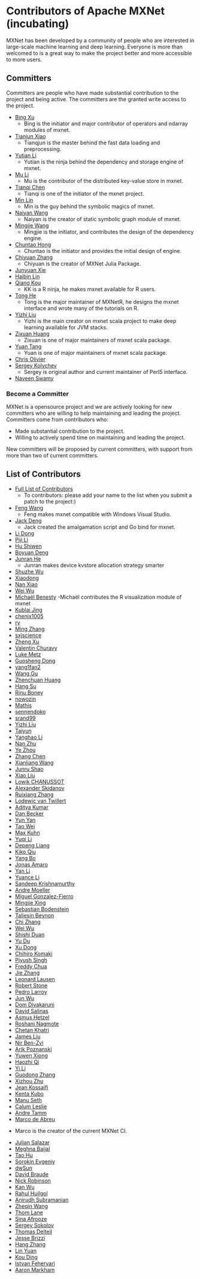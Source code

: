Contributors of Apache MXNet (incubating)
=========================================
MXNet has been developed by a community of people who are interested in large-scale machine learning and deep learning.
Everyone is more than welcomed to is a great way to make the project better and more accessible to more users.

Committers
----------
Committers are people who have made substantial contribution to the project and being active.
The committers are the granted write access to the project.

* [Bing Xu](https://github.com/antinucleon)
  - Bing is the initiator and major contributor of operators and ndarray modules of mxnet.
* [Tianjun Xiao](https://github.com/sneakerkg)
  - Tianqjun is the master behind the fast data loading and preprocessing.
* [Yutian Li](https://github.com/hotpxl)
  - Yutian is the ninja behind the dependency and storage engine of mxnet.
* [Mu Li](https://github.com/mli)
  - Mu is the contributor of the distributed key-value store in mxnet.
* [Tianqi Chen](https://github.com/tqchen)
  - Tianqi is one of the initiator of the mxnet project.
* [Min Lin](https://github.com/mavenlin)
  - Min is the guy behind the symbolic magics of mxnet.
* [Naiyan Wang](https://github.com/winstywang)
  - Naiyan is the creator of static symbolic graph module of mxnet.
* [Mingjie Wang](https://github.com/jermainewang)
  - Mingjie is the initiator, and contributes the design of the dependency engine.
* [Chuntao Hong](https://github.com/hjk41)
  - Chuntao is the initiator and provides the initial design of engine.
* [Chiyuan Zhang](https://github.com/pluskid)
  - Chiyuan is the creator of MXNet Julia Package.
* [Junyuan Xie](https://github.com/piiswrong)
* [Haibin Lin](https://github.com/eric-haibin-lin)
* [Qiang Kou](https://github.com/thirdwing)
  - KK is a R ninja, he makes mxnet available for R users.
* [Tong He](https://github.com/hetong007)
  - Tong is the major maintainer of MXNetR, he designs the mxnet interface and wrote many of the tutorials on R.
* [Yizhi Liu](https://github.com/yzhliu)
  - Yizhi is the main creator on mxnet scala project to make deep learning available for JVM stacks.
* [Zixuan Huang](https://github.com/yanqingmen)
  - Zixuan is one of major maintainers of mxnet scala package.
* [Yuan Tang](https://github.com/terrytangyuan)
  - Yuan is one of major maintainers of mxnet scala package.
* [Chris Olivier](https://github.com/cjolivier01)
* [Sergey Kolychev](https://github.com/sergeykolychev)
  - Sergey is original author and current maintainer of Perl5 interface.
* [Naveen Swamy](https://github.com/nswamy)

### Become a Committer
MXNet is a opensource project and we are actively looking for new committers
who are willing to help maintaining and leading the project. Committers come from contributors who:
* Made substantial contribution to the project.
* Willing to actively spend time on maintaining and leading the project.

New committers will be proposed by current committers, with support from more than two of current committers.

List of Contributors
--------------------
* [Full List of Contributors](https://github.com/apache/incubator-mxnet/graphs/contributors)
  - To contributors: please add your name to the list when you submit a patch to the project:)
* [Feng Wang](https://github.com/happynear)
  - Feng makes mxnet compatible with Windows Visual Studio.
* [Jack Deng](https://github.com/jdeng)
  - Jack created the amalgamation script and Go bind for mxnet.
* [Li Dong](https://github.com/donglixp)
* [Piji Li](https://github.com/lipiji)
* [Hu Shiwen](https://github.com/yajiedesign)
* [Boyuan Deng](https://github.com/bryandeng)
* [Junran He](https://github.com/junranhe)
  - Junran makes device kvstore allocation strategy smarter
* [Shuzhe Wu](https://github.com/II-Matto)
* [Xiaodong](https://github.com/XD-DENG)
* [Nan Xiao](https://github.com/road2stat)
* [Wei Wu](https://github.com/tornadomeet)
* [Michaël Benesty](https://github.com/pommedeterresautee)
  -Michaël contributes the R visualization module of mxnet
* [Kublai Jing](https://github.com/Kublai-Jing)
* [chenjx1005](https://github.com/chenjx1005)
* [ry](https://github.com/ry)
* [Ming Zhang](https://github.com/starimpact)
* [sxjscience](https://github.com/sxjscience)
* [Zheng Xu](https://github.com/XericZephyr)
* [Valentin Churavy](https://github.com/vchuravy)
* [Luke Metz](https://github.com/lukemetz)
* [Guosheng Dong](https://github.com/dongguosheng)
* [yang1fan2](https://github.com/yang1fan2)
* [Wang Gu](https://github.com/wangg12)
* [Zhenchuan Huang](https://github.com/chuan92)
* [Hang Su](https://github.com/suhangpro)
* [Rinu Boney](https://github.com/rinuboney)
* [nowozin](https://github.com/nowozin)
* [Mathis](https://github.com/sveitser)
* [sennendoko](https://github.com/sennendoko)
* [srand99](https://github.com/srand99)
* [Yizhi Liu](https://github.com/yzhliu)
* [Taiyun](https://github.com/taiyun)
* [Yanghao Li](https://github.com/lyttonhao)
* [Nan Zhu](https://github.com/CodingCat)
* [Ye Zhou](https://github.com/zhouye)
* [Zhang Chen](https://github.com/zhangchen-qinyinghua)
* [Xianliang Wang](https://github.com/wangxianliang)
* [Junru Shao](https://github.com/yzgysjr)
* [Xiao Liu](https://github.com/skylook)
* [Lowik CHANUSSOT](https://github.com/Nzeuwik)
* [Alexander Skidanov](https://github.com/SkidanovAlex)
* [Ruixiang Zhang](https://github.com/sodabeta7)
* [Lodewic van Twillert](https://github.com/Lodewic)
* [Aditya Kumar](https://github.com/hiraditya)
* [Dan Becker](https://github.com/dansbecker)
* [Yun Yan](https://github.com/Puriney)
* [Tao Wei](https://github.com/taoari)
* [Max Kuhn](https://github.com/topepo)
* [Yuqi Li](https://github.com/ziyeqinghan)
* [Depeng Liang](https://github.com/Ldpe2G)
* [Kiko Qiu](https://github.com/kikoqiu)
* [Yang Bo](https://github.com/Atry)
* [Jonas Amaro](https://github.com/jonasrla)
* [Yan Li](https://github.com/Godricly)
* [Yuance Li](https://github.com/liyuance)
* [Sandeep Krishnamurthy](https://github.com/sandeep-krishnamurthy)
* [Andre Moeller](https://github.com/andremoeller)
* [Miguel Gonzalez-Fierro](https://github.com/miguelgfierro)
* [Mingjie Xing](https://github.com/EricFisher)
* [Sebastian Bodenstein](https://github.com/sbodenstein)
* [Taliesin Beynon](https://github.com/taliesinb)
* [Chi Zhang](https://github.com/WellyZhang)
* [Wei Wu](https://github.com/lazyparser)
* [Shishi Duan](https://github.com/burness)
* [Yu Du](https://github.com/Answeror)
* [Xu Dong](https://github.com/dsqx71)
* [Chihiro Komaki](https://github.com/ckomaki)
* [Piyush Singh](https://github.com/Piyush3dB)
* [Freddy Chua](https://github.com/freddycct)
* [Jie Zhang](https://github.com/luoyetx)
* [Leonard Lausen](https://github.com/leezu)
* [Robert Stone](https://github.com/tlby)
* [Pedro Larroy](https://github.com/larroy)
* [Jun Wu](https://github.com/reminisce)
* [Dom Divakaruni](https://github.com/domdivakaruni)
* [David Salinas](https://github.com/geoalgo)
* [Asmus Hetzel](https://github.com/asmushetzel)
* [Roshani Nagmote](https://github.com/Roshrini)
* [Chetan Khatri](https://github.com/chetkhatri/)
* [James Liu](https://github.com/jamesliu/)
* [Nir Ben-Zvi](https://github.com/nirbenz/)
* [Arik Poznanski](https://github.com/arikpoz/)
* [Yuwen Xiong](https://github.com/Orpine/)
* [Haozhi Qi](https://github.com/Oh233/)
* [Yi Li](https://github.com/liyi14/)
* [Guodong Zhang](https://github.com/gd-zhang/)
* [Xizhou Zhu](https://github.com/einsiedler0408/)
* [Jean Kossaifi](https://github.com/JeanKossaifi/)
* [Kenta Kubo](https://github.com/kkk669/)
* [Manu Seth](https://github.com/mseth10/)
* [Calum Leslie](https://github.com/calumleslie)
* [Andre Tamm](https://github.com/andretamm)
* [Marco de Abreu](https://github.com/marcoabreu)
 - Marco is the creator of the current MXNet CI.
* [Julian Salazar](https://github.com/JulianSlzr)
* [Meghna Baijal](https://github.com/mbaijal)
* [Tao Hu](https://github.com/dongzhuoyao)
* [Sorokin Evgeniy](https://github.com/TheTweak)
* [dwSun](https://github.com/dwSun/)
* [David Braude](https://github.com/dabraude/)
* [Nick Robinson](https://github.com/nickrobinson)
* [Kan Wu](https://github.com/wkcn)
* [Rahul Huilgol](https://github.com/rahul003)
* [Anirudh Subramanian](https://github.com/anirudh2290/)
* [Zheqin Wang](https://github.com/rasefon)
* [Thom Lane](https://github.com/thomelane)
* [Sina Afrooze](https://github.com/safrooze)
* [Sergey Sokolov](https://github.com/Ishitori)
* [Thomas Delteil](https://github.com/ThomasDelteil)
* [Jesse Brizzi](https://github.com/jessebrizzi)
* [Hang Zhang](http://hangzh.com)
* [Lin Yuan](https://github.com/apeforest)
* [Kou Ding](https://github.com/chinakook)
* [Istvan Fehervari](https://github.com/ifeherva)
* [Aaron Markham](https://github.com/aaronmarkham)
